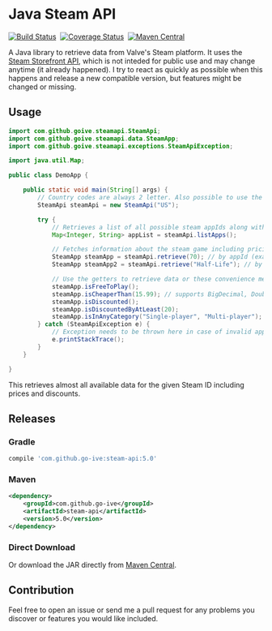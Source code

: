 Java Steam API
=========

[![Build Status](https://travis-ci.org/go-ive/steam-api.svg?branch=master)](https://travis-ci.org/go-ive/steam-api)&nbsp;
[![Coverage Status](https://coveralls.io/repos/go-ive/steam-api/badge.svg?branch=master)](https://coveralls.io/r/go-ive/steam-api?branch=master)&nbsp;
[![Maven Central](https://maven-badges.herokuapp.com/maven-central/com.github.go-ive/steam-api/badge.svg)](https://maven-badges.herokuapp.com/maven-central/com.github.go-ive/steam-api)

A Java library to retrieve data from Valve's Steam platform. It uses the [Steam Storefront API](https://wiki.teamfortress.com/wiki/User:RJackson/StorefrontAPI), which is not inteded for public use and may change anytime (it already happened). I try to react as quickly as possible when this happens and release a new compatible version, but features might be changed or missing.

## Usage

```java
import com.github.goive.steamapi.SteamApi;
import com.github.goive.steamapi.data.SteamApp;
import com.github.goive.steamapi.exceptions.SteamApiException;

import java.util.Map;

public class DemoApp {

    public static void main(String[] args) {
        // Country codes are always 2 letter. Also possible to use the getCountry() method from Locale
        SteamApi steamApi = new SteamApi("US");

        try {
            // Retrieves a list of all possible steam appIds along with name, in case you want to pre-check
            Map<Integer, String> appList = steamApi.listApps();

            // Fetches information about the steam game including pricing
            SteamApp steamApp = steamApi.retrieve(70); // by appId (exact match)
            SteamApp steamApp2 = steamApi.retrieve("Half-Life"); // by name (fuzzy)

            // Use the getters to retrieve data or these convenience methods
            steamApp.isFreeToPlay();
            steamApp.isCheaperThan(15.99); // supports BigDecimal, Double and Integer
            steamApp.isDiscounted();
            steamApp.isDiscountedByAtLeast(20);
            steamApp.isInAnyCategory("Single-player", "Multi-player");
        } catch (SteamApiException e) {
            // Exception needs to be thrown here in case of invalid appId or service downtime
            e.printStackTrace();
        }
    }

}
```

This retrieves almost all available data for the given Steam ID including prices and discounts.

## Releases

### Gradle

```gradle
compile 'com.github.go-ive:steam-api:5.0'
```

### Maven

```xml
<dependency>
    <groupId>com.github.go-ive</groupId>
    <artifactId>steam-api</artifactId>
    <version>5.0</version>
</dependency>
```

### Direct Download

Or download the JAR directly from [Maven Central](https://oss.sonatype.org/content/repositories/releases/com/github/go-ive/steam-api/5.0/steam-api-5.0.jar).

## Contribution

Feel free to open an issue or send me a pull request for any problems you discover or features you would like included.